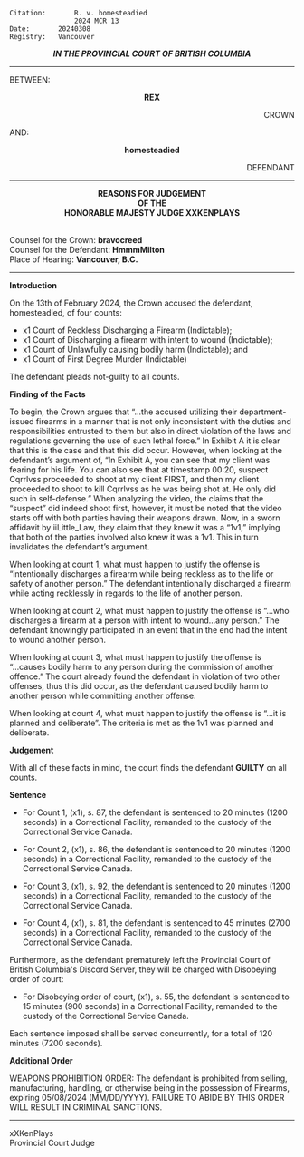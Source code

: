 	Citation:       R. v. homesteadied
                	2024 MCR 13
	Date:		20240308
	Registry:	Vancouver

<p align="center"><b><i>
				IN THE PROVINCIAL COURT OF BRITISH COLUMBIA
</b></i>
  
---

BETWEEN:
<p align="center"><b>		REX				</b>
<p align="right">		CROWN
<p>				AND:
<p align="center"><b>		 homesteadied		</b>
<p align="right">		DEFENDANT

---
	
<p align="center"><b>		
				REASONS FOR JUDGEMENT
<br>				OF THE
<br>				HONORABLE MAJESTY JUDGE XXKENPLAYS

</b>

<br>				Counsel for the Crown: **bravocreed**
<br>				Counsel for the Defendant: **HmmmMilton**
<br>				Place of Hearing: **Vancouver, B.C.**

---

**Introduction**

On the 13th of February 2024, the Crown accused the defendant, homesteadied, of four counts:

- x1 Count of Reckless Discharging a Firearm (Indictable);
- x1 Count of Discharging a firearm with intent to wound (Indictable);
- x1 Count of Unlawfully causing bodily harm (Indictable); and
- x1 Count of First Degree Murder (Indictable)

The defendant pleads not-guilty to all counts.

**Finding of the Facts**

To begin, the Crown argues that “...the accused utilizing their department-issued firearms in a manner that is not only inconsistent with the duties and responsibilities entrusted to them but also in direct violation of the laws and regulations governing the use of such lethal force.” In Exhibit A it is clear that this is the case and that this did occur. However, when looking at the defendant’s argument of, “In Exhibit A, you can see that my client was fearing for his life. You can also see that at timestamp 00:20, suspect Cqrrlvss proceeded to shoot at my client FIRST, and then my client proceeded to shoot to kill Cqrrlvss as he was being shot at. He only did such in self-defense.” When analyzing the video, the claims that the “suspect” did indeed shoot first, however, it must be noted that the video starts off with both parties having their weapons drawn. Now, in a sworn affidavit by iiLittle_Law, they claim that they knew it was a “1v1,” implying that both of the parties involved also knew it was a 1v1. This in turn invalidates the defendant’s argument.

When looking at count 1, what must happen to justify the offense is “intentionally discharges a firearm while being reckless as to the life or safety of another person.” The defendant intentionally discharged a firearm while acting recklessly in regards to the life of another person.

When looking at count 2, what must happen to justify the offense is “...who discharges a firearm at a person with intent to wound…any person.” The defendant knowingly participated in an event that in the end had the intent to wound another person.

When looking at count 3, what must happen to justify the offense is “...causes bodily harm to any person during the commission of another offence.” The court already found the defendant in violation of two other offenses, thus this did occur, as the defendant caused bodily harm to another person while committing another offense.

When looking at count 4, what must happen to justify the offense is “...it is planned and deliberate”. The criteria is met as the 1v1 was planned and deliberate.

**Judgement**

With all of these facts in mind, the court finds the defendant **GUILTY** on all counts.

**Sentence**

  - For Count 1, (x1), s. 87, the defendant is sentenced to 20 minutes (1200 seconds) in a Correctional Facility, remanded to the custody of the Correctional Service Canada.

  - For Count 2, (x1), s. 86, the defendant is sentenced to 20 minutes (1200 seconds) in a Correctional Facility, remanded to the custody of the Correctional Service Canada.

  - For Count 3, (x1), s. 92, the defendant is sentenced to 20 minutes (1200 seconds) in a Correctional Facility, remanded to the custody of the Correctional Service Canada.

  - For Count 4, (x1), s. 81, the defendant is sentenced to 45 minutes (2700 seconds) in a Correctional Facility, remanded to the custody of the Correctional Service Canada.

Furthermore, as the defendant prematurely left the Provincial Court of British Columbia's Discord Server, they will be charged with Disobeying order of court:

  - For Disobeying order of court, (x1), s. 55, the defendant is sentenced to 15 minutes (900 seconds) in a Correctional Facility, remanded to the custody of the Correctional Service Canada.

Each sentence imposed shall be served concurrently, for a total of 120 minutes (7200 seconds). 

**Additional Order**

WEAPONS PROHIBITION ORDER: The defendant is prohibited from selling, manufacturing, handling, or otherwise being in the possession of Firearms, expiring 05/08/2024 (MM/DD/YYYY). FAILURE TO ABIDE BY THIS ORDER WILL RESULT IN CRIMINAL SANCTIONS. 

--- 

xXKenPlays <br>
Provincial Court Judge
